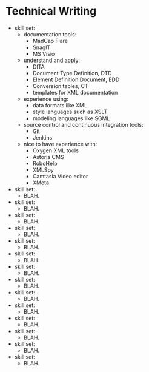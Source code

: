 #	Technical Writing



+ skill set:
	- documentation tools:
		* MadCap Flare
		* SnagIT
		* MS Visio
	- understand and apply:
		* DITA
		* Document Type Definition, DTD
		* Element Definition Document, EDD
		* Conversion tables, CT
		* templates for XML documentation
	- experience using:
		* data formats like XML
		* style languages such as XSLT
		* modeling languages like SGML
	- source control and continuous integration tools:
		* Git
		* Jenkins
	- nice to have experience with:
		* Oxygen XML tools
		* Astoria CMS
		* RoboHelp
		* XMLSpy
		* Camtasia Video editor
		* XMeta
+ skill set:
	- BLAH.
+ skill set:
	- BLAH.
+ skill set:
	- BLAH.
+ skill set:
	- BLAH.
+ skill set:
	- BLAH.
+ skill set:
	- BLAH.
+ skill set:
	- BLAH.
+ skill set:
	- BLAH.
+ skill set:
	- BLAH.
+ skill set:
	- BLAH.
+ skill set:
	- BLAH.
+ skill set:
	- BLAH.
+ skill set:
	- BLAH.
+ skill set:
	- BLAH.

















